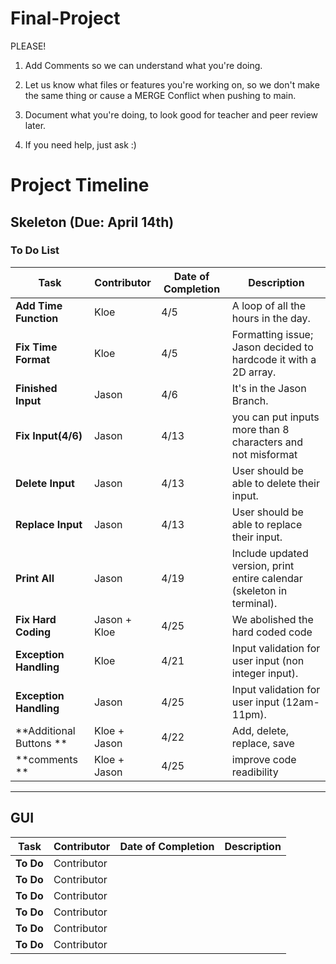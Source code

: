 # Final-Project
PLEASE!
1. Add Comments so we can understand what you're doing.

2. Let us know what files or features you're working on, so we don't make the same thing or cause a MERGE Conflict when pushing to main.

3. Document what you're doing, to look good for teacher and peer review later. 

4. If you need help, just ask :)
# Project Timeline

## Skeleton (Due: April 14th)
### To Do List

| **Task**              | **Contributor**   | **Date of Completion** | **Description**                                                           |
|-----------------------|-------------------|------------------------|---------------------------------------------------------------------------|
| **Add Time Function**  | Kloe             | 4/5                    | A loop of all the hours in the day.                                       |
| **Fix Time Format**    | Kloe             | 4/5                    | Formatting issue; Jason decided to hardcode it with a 2D array.           |
| **Finished Input**     | Jason            | 4/6                    | It's in the Jason Branch.                                                 |
| **Fix Input(4/6)**     | Jason            | 4/13                   |  you can put inputs more than 8 characters and not misformat              |
| **Delete Input**       | Jason            | 4/13                   | User should be able to delete their input.                                |
| **Replace Input**      | Jason            | 4/13                   | User should be able to replace their input.                               |
| **Print All**          | Jason            | 4/19                   | Include updated version, print entire calendar (skeleton in terminal).    |
| **Fix Hard Coding**    | Jason + Kloe     | 4/25                   | We abolished the hard coded code                                          |
| **Exception Handling** | Kloe             | 4/21                   | Input validation for user input (non integer input).                      |
| **Exception Handling** | Jason            | 4/25                   | Input validation for user input (12am-11pm).                              |
| **Additional Buttons **| Kloe + Jason     |4/22                    | Add, delete, replace, save                                                |
| **comments           **| Kloe + Jason     |4/25                    | improve code readibility                                                  |
---

## GUI

| **Task**              | **Contributor**   | **Date of Completion** | **Description**                                                           |
|-----------------------|-------------------|------------------------|---------------------------------------------------------------------------|
| **To Do**             | Contributor       |                        |                                                                           |
| **To Do**             | Contributor       |                        |                                                                           |
| **To Do**             | Contributor       |                        |                                                                           |
| **To Do**             | Contributor       |                        |                                                                           |
| **To Do**             | Contributor       |                        |                                                                           |
| **To Do**             | Contributor       |                        |                                                                           |
